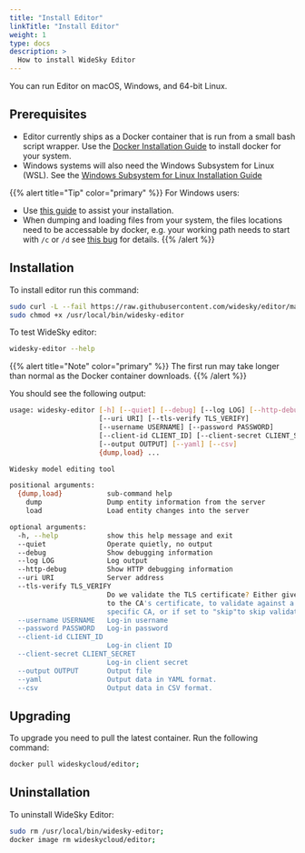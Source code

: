 ```yaml
---
title: "Install Editor"
linkTitle: "Install Editor"
weight: 1
type: docs
description: >
  How to install WideSky Editor
---
```

You can run Editor on macOS, Windows, and 64-bit Linux.

## Prerequisites

+ Editor currently ships as a Docker container that is run from a small bash script wrapper. Use the <a href="https://docs.docker.com/install/" target="_blank" rel="noopener">Docker Installation Guide</a> to install docker for your system.
+ Windows systems will also need the Windows Subsystem for Linux (WSL). See the <a href="https://docs.microsoft.com/en-us/windows/wsl/install-win10" target="_blank" rel="noopener">Windows Subsystem for Linux Installation Guide</a>



{{% alert title="Tip"  color="primary" %}}
For Windows users:
+ Use [this guide](https://nickjanetakis.com/blog/setting-up-docker-for-windows-and-wsl-to-work-flawlessly) to assist your installation.
+ When dumping and loading files from your system, the files locations need to be accessable by docker, e.g. your working path needs to start with `/c` or `/d` see [this bug](https://github.com/docker/for-win/issues/2151) for details.
{{% /alert %}}


## Installation

To install editor run this command:

```bash
sudo curl -L --fail https://raw.githubusercontent.com/widesky/editor/master/runners/widesky-editor.sh -o /usr/local/bin/widesky-editor;
sudo chmod +x /usr/local/bin/widesky-editor
```


To test WideSky editor:

```bash
widesky-editor --help
```
{{% alert title="Note"  color="primary" %}} The first run may take longer than normal as the Docker container downloads.
{{% /alert %}}


You should see the following output:
```bash
usage: widesky-editor [-h] [--quiet] [--debug] [--log LOG] [--http-debug]
                      [--uri URI] [--tls-verify TLS_VERIFY]
                      [--username USERNAME] [--password PASSWORD]
                      [--client-id CLIENT_ID] [--client-secret CLIENT_SECRET]
                      [--output OUTPUT] [--yaml] [--csv]
                      {dump,load} ...

Widesky model editing tool

positional arguments:
  {dump,load}           sub-command help
    dump                Dump entity information from the server
    load                Load entity changes into the server

optional arguments:
  -h, --help            show this help message and exit
  --quiet               Operate quietly, no output
  --debug               Show debugging information
  --log LOG             Log output
  --http-debug          Show HTTP debugging information
  --uri URI             Server address
  --tls-verify TLS_VERIFY
                        Do we validate the TLS certificate? Either give a path
                        to the CA's certificate, to validate against a
                        specific CA, or if set to "skip"to skip validation.
  --username USERNAME   Log-in username
  --password PASSWORD   Log-in password
  --client-id CLIENT_ID
                        Log-in client ID
  --client-secret CLIENT_SECRET
                        Log-in client secret
  --output OUTPUT       Output file
  --yaml                Output data in YAML format.
  --csv                 Output data in CSV format.
```

## Upgrading

To upgrade you need to pull the latest container. Run the following command:

```bash
docker pull wideskycloud/editor;
```


## Uninstallation

To uninstall WideSky Editor:

```bash
sudo rm /usr/local/bin/widesky-editor;
docker image rm wideskycloud/editor;
```
